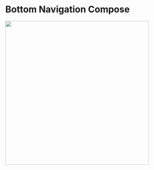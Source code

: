 # Bottom Navigation Compose


<img width = "450" heigth = "500" src = "https://user-images.githubusercontent.com/57729176/153075808-14413b91-c1e0-48f1-a5b2-835461959f20.png" />
